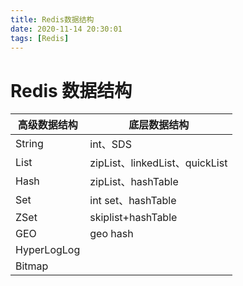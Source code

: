 ```yaml
---
title: Redis数据结构
date: 2020-11-14 20:30:01
tags: [Redis]
---
```


# Redis 数据结构

| 高级数据结构 | 底层数据结构                   |
| ------------ | ------------------------------ |
| String       | int、SDS                       |
| List         | zipList、linkedList、quickList |
| Hash         | zipList、hashTable             |
| Set          | int set、hashTable             |
| ZSet         | skiplist+hashTable             |
| GEO          | geo hash                       |
| HyperLogLog  |                                |
| Bitmap       |                                |
